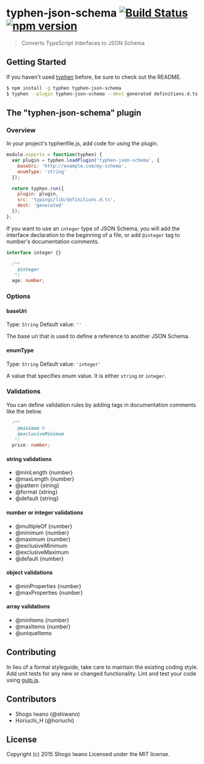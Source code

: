 # typhen-json-schema [![Build Status](https://secure.travis-ci.org/shiwano/typhen-json-schema.png?branch=master)](http://travis-ci.org/shiwano/typhen-json-schema) [![npm version](https://badge.fury.io/js/typhen-json-schema.svg)](http://badge.fury.io/js/typhen-json-schema)

> Converts TypeScript Interfaces to JSON Schema

## Getting Started
If you haven't used [typhen](https://github.com/shiwano/typhen) before, be sure to check out the README.

```sh
$ npm install -g typhen typhen-json-schema
$ typhen --plugin typhen-json-schema --dest generated definitions.d.ts
```

## The "typhen-json-schema" plugin

### Overview
In your project's typhenfile.js, add code for using the plugin.

```js
module.exports = function(typhen) {
  var plugin = typhen.loadPlugin('typhen-json-schema', {
    baseUri: 'http://example.com/my-schema',
    enumType: 'string'
  });

  return typhen.run({
    plugin: plugin,
    src: 'typings/lib/definitions.d.ts',
    dest: 'generated'
  });
};
```

If you want to use an `integer` type of JSON Schema, you will add the interface declaration to the beginning of a file, or add `@integer` tag to number's documentation comments.

```ts
interface integer {}
```

```ts
  /**
    @integer
   */
  age: number;
```

### Options

#### baseUri
Type: `String`
Default value: `''`

The base uri that is used to define a reference to another JSON Schema.

#### enumType
Type: `String`
Default value: `'integer'`

A value that specifies enum value. It is either `string` or `integer`.

### Validations

You can define validation rules by adding tags in documentation comments like the below.

```ts
  /**
    @minimum 0
    @exclusiveMinimum
   */
  price: number;
```

#### string validations

* @minLength {number}
* @maxLength {number}
* @pattern {string}
* @format {string}
* @default {string}

#### number or integer validations

* @multipleOf {number}
* @minimum {number}
* @maximum {number}
* @exclusiveMinimum
* @exclusiveMaximum
* @default {number}

#### object validations

* @minProperties {number}
* @maxProperties {number}

#### array validations

* @minItems {number}
* @maxItems {number}
* @uniqueItems

## Contributing
In lieu of a formal styleguide, take care to maintain the existing coding style. Add unit tests for any new or changed functionality. Lint and test your code using [gulp.js](http://gulpjs.com/).

## Contributors

* Shogo Iwano (@shiwano)
* Horiuchi_H (@horiuchi)

## License
Copyright (c) 2015 Shogo Iwano
Licensed under the MIT license.
